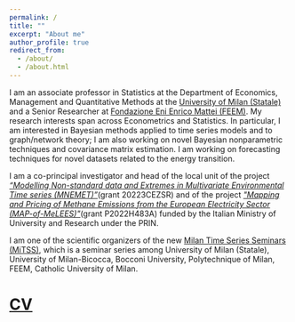 ```yaml
---
permalink: /
title: ""
excerpt: "About me"
author_profile: true
redirect_from: 
  - /about/
  - /about.html
---
```



I am an associate professor in Statistics at the Department of Economics, Management and Quantitative Methods at the [University of Milan (Statale)](https://eng.demm.unimi.it/ecm/home) and a Senior Researcher at [Fondazione Eni Enrico Mattei (FEEM)](https://www.feem.it/en/).
My research interests span across Econometrics and Statistics. In particular, I am interested in Bayesian methods applied to time series models and to graph/network theory; I am also working on novel Bayesian nonparametric techniques and covariance matrix estimation. I am working on forecasting techniques for novel datasets related to the energy transition.

I am a co-principal investigator and head of the local unit of the project [*“Modelling Non-standard data and Extremes in Multivariate Environmental Time series (MNEMET)”*](https://rossiniluca.github.io/Mnemet/)(grant 20223CEZSR) and of the project [*"Mapping and Pricing of Methane Emissions from the European Electricity Sector (MAP-of-MeLEES)"*](https://rossiniluca.github.io/MAP-of-MeLEES/)(grant P2022H483A) funded by the Italian Ministry of University and Research under the PRIN.

I am one of the scientific organizers of the new [Milan Time Series Seminars (MiTSS)](https://sites.google.com/unimib.it/mitss/home-page), which is a seminar series among University of Milan (Statale), University of Milan-Bicocca, Bocconi University, Polytechnique of Milan, FEEM, Catholic University of Milan.

[CV](https://github.com/rossiniluca/web/blob/dd5b5df6c4f9de37a47a6b672a6756943d0ba02c/_pages/CV_Rossini_Luca.pdf) 
======
